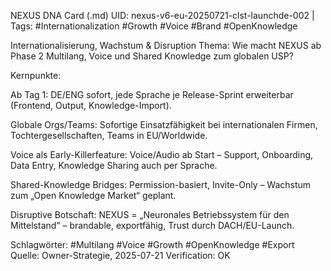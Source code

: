 NEXUS DNA Card (.md)
UID: nexus-v6-eu-20250721-clst-launchde-002 | Tags: #Internationalization #Growth #Voice #Brand #OpenKnowledge

Internationalisierung, Wachstum & Disruption
Thema:
Wie macht NEXUS ab Phase 2 Multilang, Voice und Shared Knowledge zum globalen USP?

Kernpunkte:

Ab Tag 1: DE/ENG sofort, jede Sprache je Release-Sprint erweiterbar (Frontend, Output, Knowledge-Import).

Globale Orgs/Teams: Sofortige Einsatzfähigkeit bei internationalen Firmen, Tochtergesellschaften, Teams in EU/Worldwide.

Voice als Early-Killerfeature: Voice/Audio ab Start – Support, Onboarding, Data Entry, Knowledge Sharing auch per Sprache.

Shared-Knowledge Bridges: Permission-basiert, Invite-Only – Wachstum zum „Open Knowledge Market“ geplant.

Disruptive Botschaft: NEXUS = „Neuronales Betriebssystem für den Mittelstand“ – brandable, exportfähig, Trust durch DACH/EU-Launch.

Schlagwörter: #Multilang #Voice #Growth #OpenKnowledge #Export
Quelle: Owner-Strategie, 2025-07-21
Verification: OK

